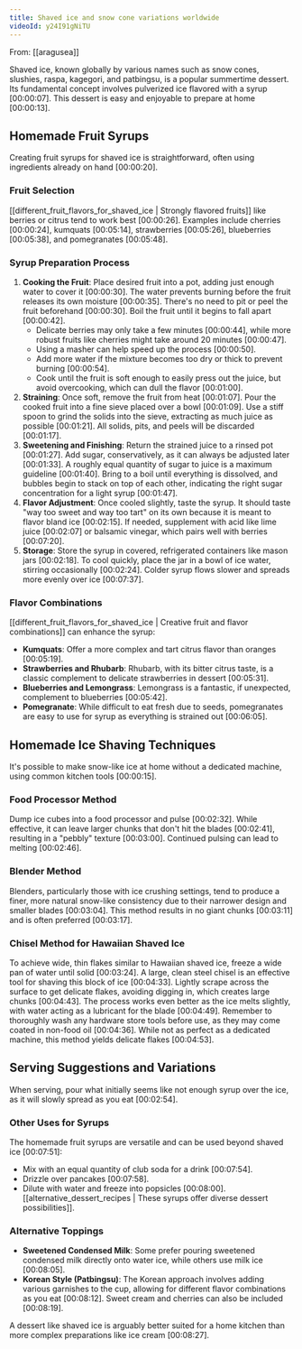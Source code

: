 ```yaml
---
title: Shaved ice and snow cone variations worldwide
videoId: y24I91gNiTU
---
```


From: [[aragusea]] <br/> 

Shaved ice, known globally by various names such as snow cones, slushies, raspa, kagegori, and patbingsu, is a popular summertime dessert. Its fundamental concept involves pulverized ice flavored with a syrup <a class="yt-timestamp" data-t="00:00:07">[00:00:07]</a>. This dessert is easy and enjoyable to prepare at home <a class="yt-timestamp" data-t="00:00:13">[00:00:13]</a>.

## Homemade Fruit Syrups

Creating fruit syrups for shaved ice is straightforward, often using ingredients already on hand <a class="yt-timestamp" data-t="00:00:20">[00:00:20]</a>.

### Fruit Selection
[[different_fruit_flavors_for_shaved_ice | Strongly flavored fruits]] like berries or citrus tend to work best <a class="yt-timestamp" data-t="00:00:26">[00:00:26]</a>. Examples include cherries <a class="yt-timestamp" data-t="00:00:24">[00:00:24]</a>, kumquats <a class="yt-timestamp" data-t="00:05:14">[00:05:14]</a>, strawberries <a class="yt-timestamp" data-t="00:05:26">[00:05:26]</a>, blueberries <a class="yt-timestamp" data-t="00:05:38">[00:05:38]</a>, and pomegranates <a class="yt-timestamp" data-t="00:05:48">[00:05:48]</a>.

### Syrup Preparation Process
1.  **Cooking the Fruit**: Place desired fruit into a pot, adding just enough water to cover it <a class="yt-timestamp" data-t="00:00:30">[00:00:30]</a>. The water prevents burning before the fruit releases its own moisture <a class="yt-timestamp" data-t="00:00:35">[00:00:35]</a>. There's no need to pit or peel the fruit beforehand <a class="yt-timestamp" data-t="00:00:30">[00:00:30]</a>. Boil the fruit until it begins to fall apart <a class="yt-timestamp" data-t="00:00:42">[00:00:42]</a>.
    *   Delicate berries may only take a few minutes <a class="yt-timestamp" data-t="00:00:44">[00:00:44]</a>, while more robust fruits like cherries might take around 20 minutes <a class="yt-timestamp" data-t="00:00:47">[00:00:47]</a>.
    *   Using a masher can help speed up the process <a class="yt-timestamp" data-t="00:00:50">[00:00:50]</a>.
    *   Add more water if the mixture becomes too dry or thick to prevent burning <a class="yt-timestamp" data-t="00:00:54">[00:00:54]</a>.
    *   Cook until the fruit is soft enough to easily press out the juice, but avoid overcooking, which can dull the flavor <a class="yt-timestamp" data-t="00:01:00">[00:01:00]</a>.
2.  **Straining**: Once soft, remove the fruit from heat <a class="yt-timestamp" data-t="00:01:07">[00:01:07]</a>. Pour the cooked fruit into a fine sieve placed over a bowl <a class="yt-timestamp" data-t="00:01:09">[00:01:09]</a>. Use a stiff spoon to grind the solids into the sieve, extracting as much juice as possible <a class="yt-timestamp" data-t="00:01:21">[00:01:21]</a>. All solids, pits, and peels will be discarded <a class="yt-timestamp" data-t="00:01:17">[00:01:17]</a>.
3.  **Sweetening and Finishing**: Return the strained juice to a rinsed pot <a class="yt-timestamp" data-t="00:01:27">[00:01:27]</a>. Add sugar, conservatively, as it can always be adjusted later <a class="yt-timestamp" data-t="00:01:33">[00:01:33]</a>. A roughly equal quantity of sugar to juice is a maximum guideline <a class="yt-timestamp" data-t="00:01:40">[00:01:40]</a>. Bring to a boil until everything is dissolved, and bubbles begin to stack on top of each other, indicating the right sugar concentration for a light syrup <a class="yt-timestamp" data-t="00:01:47">[00:01:47]</a>.
4.  **Flavor Adjustment**: Once cooled slightly, taste the syrup. It should taste "way too sweet and way too tart" on its own because it is meant to flavor bland ice <a class="yt-timestamp" data-t="00:02:15">[00:02:15]</a>. If needed, supplement with acid like lime juice <a class="yt-timestamp" data-t="00:02:07">[00:02:07]</a> or balsamic vinegar, which pairs well with berries <a class="yt-timestamp" data-t="00:07:20">[00:07:20]</a>.
5.  **Storage**: Store the syrup in covered, refrigerated containers like mason jars <a class="yt-timestamp" data-t="00:02:18">[00:02:18]</a>. To cool quickly, place the jar in a bowl of ice water, stirring occasionally <a class="yt-timestamp" data-t="00:02:24">[00:02:24]</a>. Colder syrup flows slower and spreads more evenly over ice <a class="yt-timestamp" data-t="00:07:37">[00:07:37]</a>.

### Flavor Combinations
[[different_fruit_flavors_for_shaved_ice | Creative fruit and flavor combinations]] can enhance the syrup:
*   **Kumquats**: Offer a more complex and tart citrus flavor than oranges <a class="yt-timestamp" data-t="00:05:19">[00:05:19]</a>.
*   **Strawberries and Rhubarb**: Rhubarb, with its bitter citrus taste, is a classic complement to delicate strawberries in dessert <a class="yt-timestamp" data-t="00:05:31">[00:05:31]</a>.
*   **Blueberries and Lemongrass**: Lemongrass is a fantastic, if unexpected, complement to blueberries <a class="yt-timestamp" data-t="00:05:42">[00:05:42]</a>.
*   **Pomegranate**: While difficult to eat fresh due to seeds, pomegranates are easy to use for syrup as everything is strained out <a class="yt-timestamp" data-t="00:06:05">[00:06:05]</a>.

## Homemade Ice Shaving Techniques
It's possible to make snow-like ice at home without a dedicated machine, using common kitchen tools <a class="yt-timestamp" data-t="00:00:15">[00:00:15]</a>.

### Food Processor Method
Dump ice cubes into a food processor and pulse <a class="yt-timestamp" data-t="00:02:32">[00:02:32]</a>. While effective, it can leave larger chunks that don't hit the blades <a class="yt-timestamp" data-t="00:02:41">[00:02:41]</a>, resulting in a "pebbly" texture <a class="yt-timestamp" data-t="00:03:00">[00:03:00]</a>. Continued pulsing can lead to melting <a class="yt-timestamp" data-t="00:02:46">[00:02:46]</a>.

### Blender Method
Blenders, particularly those with ice crushing settings, tend to produce a finer, more natural snow-like consistency due to their narrower design and smaller blades <a class="yt-timestamp" data-t="00:03:04">[00:03:04]</a>. This method results in no giant chunks <a class="yt-timestamp" data-t="00:03:11">[00:03:11]</a> and is often preferred <a class="yt-timestamp" data-t="00:03:17">[00:03:17]</a>.

### Chisel Method for Hawaiian Shaved Ice
To achieve wide, thin flakes similar to Hawaiian shaved ice, freeze a wide pan of water until solid <a class="yt-timestamp" data-t="00:03:24">[00:03:24]</a>. A large, clean steel chisel is an effective tool for shaving this block of ice <a class="yt-timestamp" data-t="00:04:33">[00:04:33]</a>. Lightly scrape across the surface to get delicate flakes, avoiding digging in, which creates large chunks <a class="yt-timestamp" data-t="00:04:43">[00:04:43]</a>. The process works even better as the ice melts slightly, with water acting as a lubricant for the blade <a class="yt-timestamp" data-t="00:04:49">[00:04:49]</a>. Remember to thoroughly wash any hardware store tools before use, as they may come coated in non-food oil <a class="yt-timestamp" data-t="00:04:36">[00:04:36]</a>. While not as perfect as a dedicated machine, this method yields delicate flakes <a class="yt-timestamp" data-t="00:04:53">[00:04:53]</a>.

## Serving Suggestions and Variations
When serving, pour what initially seems like not enough syrup over the ice, as it will slowly spread as you eat <a class="yt-timestamp" data-t="00:02:54">[00:02:54]</a>.

### Other Uses for Syrups
The homemade fruit syrups are versatile and can be used beyond shaved ice <a class="yt-timestamp" data-t="00:07:51">[00:07:51]</a>:
*   Mix with an equal quantity of club soda for a drink <a class="yt-timestamp" data-t="00:07:54">[00:07:54]</a>.
*   Drizzle over pancakes <a class="yt-timestamp" data-t="00:07:58">[00:07:58]</a>.
*   Dilute with water and freeze into popsicles <a class="yt-timestamp" data-t="00:08:00">[00:08:00]</a>.
[[alternative_dessert_recipes | These syrups offer diverse dessert possibilities]].

### Alternative Toppings
*   **Sweetened Condensed Milk**: Some prefer pouring sweetened condensed milk directly onto water ice, while others use milk ice <a class="yt-timestamp" data-t="00:08:05">[00:08:05]</a>.
*   **Korean Style (Patbingsu)**: The Korean approach involves adding various garnishes to the cup, allowing for different flavor combinations as you eat <a class="yt-timestamp" data-t="00:08:12">[00:08:12]</a>. Sweet cream and cherries can also be included <a class="yt-timestamp" data-t="00:08:19">[00:08:19]</a>.

A dessert like shaved ice is arguably better suited for a home kitchen than more complex preparations like ice cream <a class="yt-timestamp" data-t="00:08:27">[00:08:27]</a>.